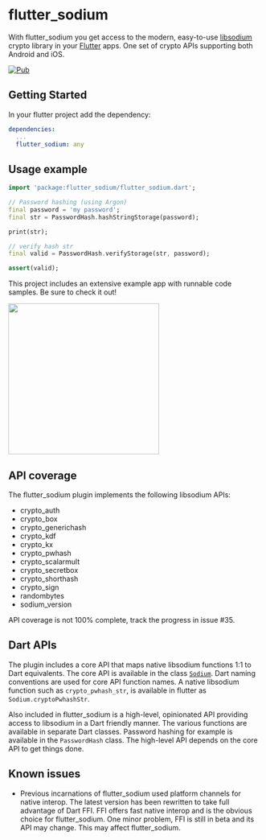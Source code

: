 # flutter_sodium

With flutter_sodium you get access to the modern, easy-to-use [libsodium](https://download.libsodium.org/doc/) crypto library in your [Flutter](https://flutter.io) apps. One set of crypto APIs supporting both Android and iOS.

[![Pub](https://img.shields.io/pub/v/flutter_sodium.svg)](https://pub.dartlang.org/packages/flutter_sodium)

## Getting Started

In your flutter project add the dependency:

```yml
dependencies:
  ...
  flutter_sodium: any
```
## Usage example

```dart
import 'package:flutter_sodium/flutter_sodium.dart';

// Password hashing (using Argon)
final password = 'my password';
final str = PasswordHash.hashStringStorage(password);

print(str);

// verify hash str
final valid = PasswordHash.verifyStorage(str, password);

assert(valid);
```

This project includes an extensive example app with runnable code samples. Be sure to check it out!

<img src="https://raw.githubusercontent.com/firstfloorsoftware/flutter_sodium/master/example/assets/screenshots/screenshot1.png" width="300">

## API coverage
The flutter_sodium plugin implements the following libsodium APIs:
- crypto_auth
- crypto_box
- crypto_generichash
- crypto_kdf
- crypto_kx
- crypto_pwhash
- crypto_scalarmult
- crypto_secretbox
- crypto_shorthash
- crypto_sign
- randombytes
- sodium_version

API coverage is not 100% complete, track the progress in issue #35.

## Dart APIs
The plugin includes a core API that maps native libsodium functions 1:1 to Dart equivalents. The core API is available in the class [`Sodium`](https://github.com/firstfloorsoftware/flutter_sodium/blob/master/lib/flutter_sodium.dart). Dart naming conventions are used for core API function names. A native libsodium function such as `crypto_pwhash_str`, is available in flutter as `Sodium.cryptoPwhashStr`.

Also included in flutter_sodium is a high-level, opinionated API providing access to libsodium in a Dart friendly manner. The various functions are available in separate Dart classes. Password hashing for example is available in the `PasswordHash` class. The high-level API depends on the core API to get things done.

## Known issues
- Previous incarnations of flutter_sodium used platform channels for native interop. The latest version has been rewritten to take full advantage of Dart FFI. FFI offers fast native interop and is the obvious choice for flutter_sodium. One minor problem, FFI is still in beta and its API may change. This may affect flutter_sodium.
